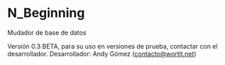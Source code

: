 # N_Beginning
Mudador de base de datos

Versión 0.3 BETA, para su uso en versiones de prueba, contactar con el desarrollador.
Desarrollador: Andy Gómez (contacto@wortit.net)
